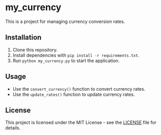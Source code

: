 # my_currency

This is a project for managing currency conversion rates.

## Installation

1. Clone this repository.
2. Install dependencies with `pip install -r requirements.txt`.
3. Run `python my_currency.py` to start the application.

## Usage

- Use the `convert_currency()` function to convert currency rates.
- Use the `update_rates()` function to update currency rates.

## License

This project is licensed under the MIT License - see the [LICENSE](LICENSE) file for details.
